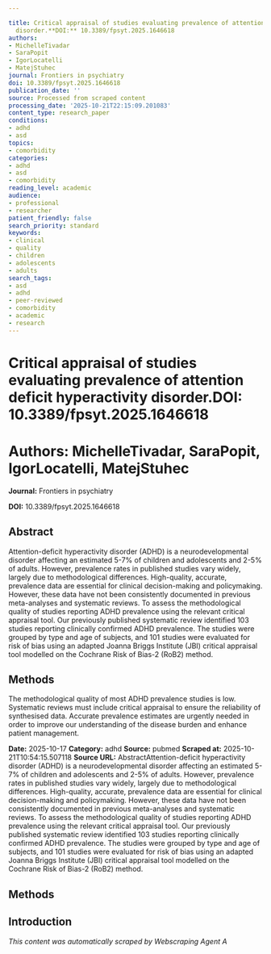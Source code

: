 ```yaml
---

title: Critical appraisal of studies evaluating prevalence of attention deficit hyperactivity
  disorder.**DOI:** 10.3389/fpsyt.2025.1646618
authors:
- MichelleTivadar
- SaraPopit
- IgorLocatelli
- MatejStuhec
journal: Frontiers in psychiatry
doi: 10.3389/fpsyt.2025.1646618
publication_date: ''
source: Processed from scraped content
processing_date: '2025-10-21T22:15:09.201083'
content_type: research_paper
conditions:
- adhd
- asd
topics:
- comorbidity
categories:
- adhd
- asd
- comorbidity
reading_level: academic
audience:
- professional
- researcher
patient_friendly: false
search_priority: standard
keywords:
- clinical
- quality
- children
- adolescents
- adults
search_tags:
- asd
- adhd
- peer-reviewed
- comorbidity
- academic
- research
---
```




# Critical appraisal of studies evaluating prevalence of attention deficit hyperactivity disorder.**DOI:** 10.3389/fpsyt.2025.1646618

# **Authors:** MichelleTivadar, SaraPopit, IgorLocatelli, MatejStuhec

**Journal:** Frontiers in psychiatry

**DOI:** 10.3389/fpsyt.2025.1646618

## Abstract

Attention-deficit hyperactivity disorder (ADHD) is a neurodevelopmental disorder affecting an estimated 5-7% of children and adolescents and 2-5% of adults. However, prevalence rates in published studies vary widely, largely due to methodological differences. High-quality, accurate, prevalence data are essential for clinical decision-making and policymaking. However, these data have not been consistently documented in previous meta-analyses and systematic reviews.
To assess the methodological quality of studies reporting ADHD prevalence using the relevant critical appraisal tool.
Our previously published systematic review identified 103 studies reporting clinically confirmed ADHD prevalence. The studies were grouped by type and age of subjects, and 101 studies were evaluated for risk of bias using an adapted Joanna Briggs Institute (JBI) critical appraisal tool modelled on the Cochrane Risk of Bias-2 (RoB2) method.
## Methods
The methodological quality of most ADHD prevalence studies is low. Systematic reviews must include critical appraisal to ensure the reliability of synthesised data. Accurate prevalence estimates are urgently needed in order to improve our understanding of the disease burden and enhance patient management.

**Date:** 2025-10-17
**Category:** adhd
**Source:** pubmed
**Scraped at:** 2025-10-21T10:54:15.507118
**Source URL:**  AbstractAttention-deficit hyperactivity disorder (ADHD) is a neurodevelopmental disorder affecting an estimated 5-7% of children and adolescents and 2-5% of adults. However, prevalence rates in published studies vary widely, largely due to methodological differences. High-quality, accurate, prevalence data are essential for clinical decision-making and policymaking. However, these data have not been consistently documented in previous meta-analyses and systematic reviews.
To assess the methodological quality of studies reporting ADHD prevalence using the relevant critical appraisal tool.
Our previously published systematic review identified 103 studies reporting clinically confirmed ADHD prevalence. The studies were grouped by type and age of subjects, and 101 studies were evaluated for risk of bias using an adapted Joanna Briggs Institute (JBI) critical appraisal tool modelled on the Cochrane Risk of Bias-2 (RoB2) method.
## Methods
## Introduction
*This content was automatically scraped by Webscraping Agent A*